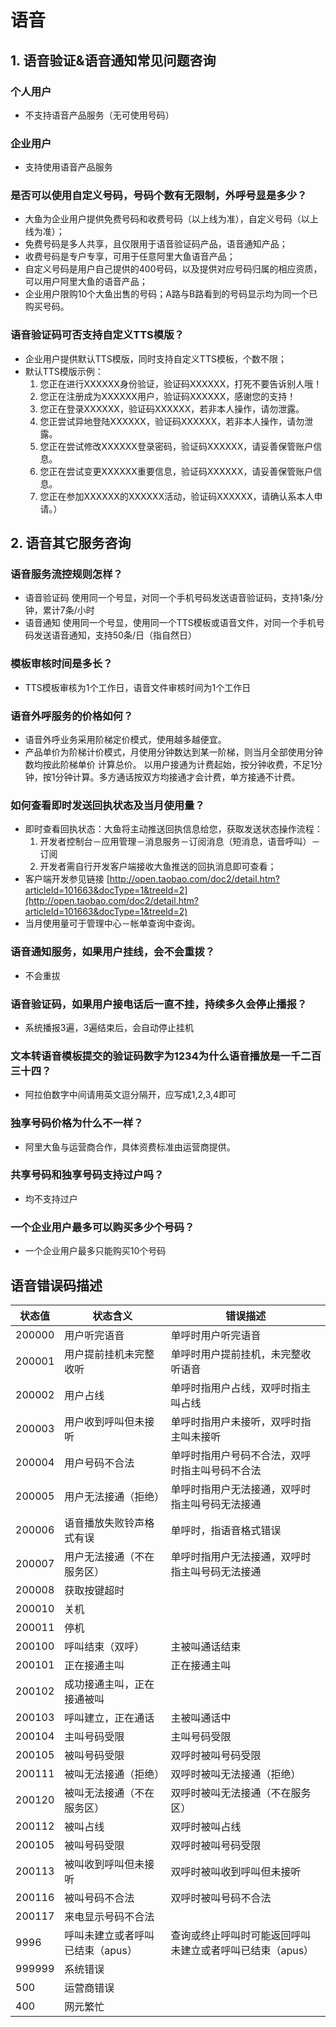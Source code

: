 # 语音

## 1. 语音验证&语音通知常见问题咨询

### 个人用户
- 不支持语音产品服务（无可使用号码）

### 企业用户
- 支持使用语音产品服务

### 是否可以使用自定义号码，号码个数有无限制，外呼号显是多少？
- 大鱼为企业用户提供免费号码和收费号码（以上线为准），自定义号码（以上线为准）；   
- 免费号码是多人共享，且仅限用于语音验证码产品，语音通知产品；   
- 收费号码是专户专享，可用于任意阿里大鱼语音产品；   
- 自定义号码是用户自己提供的400号码，以及提供对应号码归属的相应资质，可以用户阿里大鱼的语音产品；   
- 企业用户限购10个大鱼出售的号码；A路与B路看到的号码显示均为同一个已购买号码。

### 语音验证码可否支持自定义TTS模版？
- 企业用户提供默认TTS模版，同时支持自定义TTS模板，个数不限；  
- 默认TTS模版示例：  
  1. 您正在进行XXXXXX身份验证，验证码XXXXXX，打死不要告诉别人哦！  
  2. 您正在注册成为XXXXXX用户，验证码XXXXXX，感谢您的支持！  
  3. 您正在登录XXXXXX，验证码XXXXXX，若非本人操作，请勿泄露。  
  4. 您正尝试异地登陆XXXXXX，验证码XXXXXX，若非本人操作，请勿泄露。  
  5. 您正在尝试修改XXXXXX登录密码，验证码XXXXXX，请妥善保管账户信息。  
  6. 您正在尝试变更XXXXXX重要信息，验证码XXXXXX，请妥善保管账户信息。  
  7. 您正在参加XXXXXX的XXXXXX活动，验证码XXXXXX，请确认系本人申请。）

## 2. 语音其它服务咨询

### 语音服务流控规则怎样？
- 语音验证码 使用同一个号显，对同一个手机号码发送语音验证码，支持1条/分钟，累计7条/小时  
- 语音通知 使用同一个号显，使用同一个TTS模板或语音文件，对同一个手机号码发送语音通知，支持50条/日（指自然日）

### 模板审核时间是多长？
- TTS模板审核为1个工作日，语音文件审核时间为1个工作日

### 语音外呼服务的价格如何？
- 语音外呼业务采用阶梯定价模式，使用越多越便宜。  
- 产品单价为阶梯计价模式，月使用分钟数达到某一阶梯，则当月全部使用分钟数均按此阶梯单价 计算总价。 以用户接通为计费起始，按分钟收费，不足1分钟，按1分钟计算。多方通话按双方均接通才会计费，单方接通不计费。

### 如何查看即时发送回执状态及当月使用量？
- 即时查看回执状态：大鱼将主动推送回执信息给您，获取发送状态操作流程：  
  1. 开发者控制台－应用管理－消息服务－订阅消息（短消息，语音呼叫）－订阅  
  2. 开发者需自行开发客户端接收大鱼推送的回执消息即可查看；  
- 客户端开发参见链接 [http://open.taobao.com/doc2/detail.htm?articleId=101663&docType=1&treeId=2](http://open.taobao.com/doc2/detail.htm?articleId=101663&docType=1&treeId=2)  
- 当月使用量可于管理中心－帐单查询中查询。

### 语音通知服务，如果用户挂线，会不会重拨？
- 不会重拔

### 语音验证码，如果用户接电话后一直不挂，持续多久会停止播报？
- 系统播报3遍，3遍结束后，会自动停止挂机

### 文本转语音模板提交的验证码数字为1234为什么语音播放是一千二百三十四？
- 阿拉伯数字中间请用英文逗分隔开，应写成1,2,3,4即可

### 独享号码价格为什么不一样？
- 阿里大鱼与运营商合作，具体资费标准由运营商提供。

### 共享号码和独享号码支持过户吗？
- 均不支持过户

### 一个企业用户最多可以购买多少个号码？
- 一个企业用户最多只能购买10个号码

## 语音错误码描述

| 状态值     | 状态含义   |  错误描述  |
| -------- | -----  | ----  |
| 200000 | 用户听完语音 | 单呼时用户听完语音  |
| 200001 | 用户提前挂机未完整收听 | 单呼时用户提前挂机，未完整收听语音  |
| 200002 | 用户占线 | 单呼时指用户占线，双呼时指主叫占线  |
| 200003 | 用户收到呼叫但未接听 | 单呼时指用户未接听，双呼时指主叫未接听  |
| 200004 | 用户号码不合法 | 单呼时指用户号码不合法，双呼时指主叫号码不合法  |
| 200005 | 用户无法接通（拒绝） | 单呼时指用户无法接通，双呼时指主叫号码无法接通  |
| 200006 | 语音播放失败铃声格式有误 | 单呼时，指语音格式错误  |
| 200007 | 用户无法接通（不在服务区） | 单呼时指用户无法接通，双呼时指主叫号码无法接通  |
| 200008 | 获取按键超时 |   |
| 200010 | 关机 |   |
| 200011 | 停机 |   |
| 200100 | 呼叫结束（双呼） | 主被叫通话结束  |
| 200101 | 正在接通主叫 | 正在接通主叫  |
| 200102 | 成功接通主叫，正在接通被叫  |
| 200103 | 呼叫建立，正在通话 | 主被叫通话中  |
| 200104 | 主叫号码受限 | 主叫号码受限  |
| 200105 | 被叫号码受限 | 双呼时被叫号码受限  |
| 200111 | 被叫无法接通（拒绝） | 双呼时被叫无法接通（拒绝）  |
| 200120 | 被叫无法接通（不在服务区） | 双呼时被叫无法接通（不在服务区）  |
| 200112 | 被叫占线 | 双呼时被叫占线  |
| 200105 | 被叫号码受限 | 双呼时被叫号码受限  |
| 200113 | 被叫收到呼叫但未接听 | 双呼时被叫收到呼叫但未接听  |
| 200116 | 被叫号码不合法 | 双呼时被叫号码不合法  |
| 200117 | 来电显示号码不合法 |   |
| 9996 | 呼叫未建立或者呼叫已结束（apus） | 查询或终止呼叫时可能返回呼叫未建立或者呼叫已结束（apus）  |
| 999999 | 系统错误 |   |
| 500 | 运营商错误 |   |
| 400 | 网元繁忙 | |